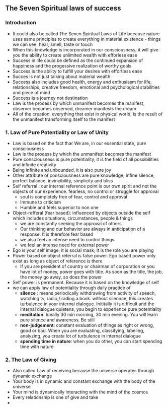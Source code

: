 ## The Seven Spiritual laws of success

### Introduction
* It could also be called The Seven Spiritual Laws of Life because nature uses same principles to create everything in material existence - things we can see, hear, smell, taste or touch
* When this knowledge is incorporated in our consciousness, it will give you the ability to create unlimited wealth with efforless ease 
* Success in life could be defined as the continued expansion of happiness and the progessive realization of worthy goals
* Success is the ability to fulfill your desires with effortless ease
* Succes is not just talking about material wealth
* Success also includes good health, energy and enthusiasm for life, relationships, creative freedom, emotional and psychological stabilities and piece of mind
* Success is a journey not destination
* Law is the process by which unmanifest becomes the manifest, observer becomes observed, dreamer manifests the dream
* All of the creation, everything that exist in physical world, is the result of the unmanifest transforming itself to the manifest

### 1. Law of Pure Potentiality or Law of Unity


* Law is based on the fact thar We are, in our essential state, pure consciousness
* Law is the process by which the unmanifest becomes the manifest
* Pure consciousness is pure potentiality, it is the field of all possibilities and infinite creativity 
* Being infinite and unbounded, it is also pure joy
* Other attribute of consciousness are pure knowledge, infine silence, perfect balance, invincibility, simplicity and bliss
* Self referral : our internal reference point is our own spirit and not the objects of our experience. fearless, no control or struggle for approval
  * soul is completely free of fear, control and approval
  * Immune to criticism
  * Humble and feels superior to non one  
* Object-refferal (fear based): influenced by objects outside the self which includes situations, circumstances, people & things
  * we are constantly seeking the approval of others
  * Our thinking and our behavior are always in anticipation of a response. It is therefore fear based
  * we also feel an intense need to control things
  * we feel an intense need for external power
* Ego is your self image; it is social mask; It is the role you are playing  
* Power based on object referral is false power. Ego based power only exist as long as object of reference is there
  * If you are president of country or chairman of corporation or you have lot of money, power goes with title. As soon as the title, the job, the money go away, so does the power
* Self power is permanent. Because it is based on the knowledge of self
* we can apply law of potentiality through daily practice of 
  *  **silence** : means periodically withdrawing from  activity of speech, watching tv, radio,/ rading a book. without silennce, this creates turbulence in your internal dialogue. Inititally it is difficult and the internal dialogue quietens, you begin to experience pure potentiality
  *  **meditation**: Ideally 30 min morning, 30 min evening. You will learn pure silence and awareness. Be still
  *  **non-judgement**: constant evaluation of things as right or wrong, good or bad. When you are evaluating, classifying, labeling, analyzing, you create lot of turbulence  in internal dialogue
  *  **spending time in nature**: when you do other, you can start spending time with nature

### 2. The Law of Giving


* Also called Law of receiving because the universe operates through dynamic exchange
* Your body is in dynamic and constant exchange with the body of the universe
* Your mind is dynamically interacting with the mind of the cosmos
* Every relationship is one of give and take
* 

